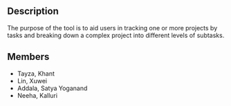 ## Description

The purpose of the tool is to aid users in tracking one or more projects by tasks and breaking down a complex project into different levels of subtasks.

## Members

- Tayza, Khant
- Lin, Xuwei
- Addala, Satya Yoganand
- Neeha, Kalluri
